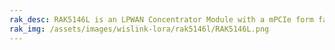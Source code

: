 ```yaml
---
rak_desc: RAK5146L is an LPWAN Concentrator Module with a mPCIe form factor based on Semtech SX1303 and SX126X for Listen Before Talk feature, which enables easy integration into an existing router or other network equipment with LPWAN gateway capabilities.
rak_img: /assets/images/wislink-lora/rak5146l/RAK5146L.png
---
```


<rk-redirect to="/Product-Categories/WisLink/RAK5146L/Overview/" />